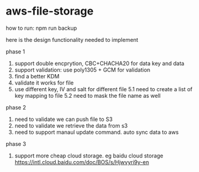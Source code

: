 # aws-file-storage

how to run:
npm run backup

here is the design functionality needed to implement

phase 1
1. support double encprytion, CBC+CHACHA20 for data key and data
2. support validation: use poly1305 + GCM for validation
3. find a better KDM
4. validate it works for file
5. use different key, IV and salt for different file
    5.1 need to create a list of key mapping to file
    5.2 need to mask the file name as well

phase 2
1. need to validate we can push file to S3
2. need to validate we retrieve the data from s3
3. need to support manaul update command. auto sync data to aws

phase 3
1. support more cheap cloud storage. eg baidu cloud storage
https://intl.cloud.baidu.com/doc/BOS/s/Hjwvyri9y-en